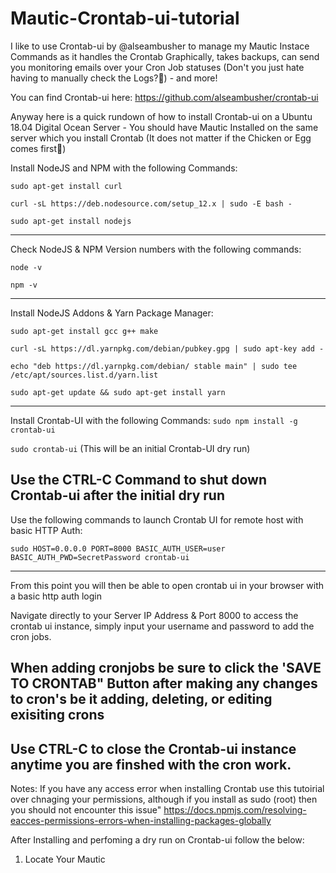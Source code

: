 
# Mautic-Crontab-ui-tutorial

I like to use Crontab-ui by @alseambusher to manage my Mautic Instace Commands as it handles the Crontab Graphically, takes backups, can send you monitoring emails over your Cron Job statuses (Don't you just hate having to manually check the Logs?🤬) - and more!

You can find Crontab-ui here: https://github.com/alseambusher/crontab-ui

Anyway here is a quick rundown of how to install Crontab-ui on a Ubuntu 18.04 Digital Ocean Server - You should have Mautic Installed on the same server which you install Crontab (It does not matter if the Chicken or Egg comes first🐣) 

Install NodeJS and NPM with the following Commands:

```sudo apt-get install curl```

```curl -sL https://deb.nodesource.com/setup_12.x | sudo -E bash -```

```sudo apt-get install nodejs```

---------------------------------
Check NodeJS & NPM Version numbers with the following commands:

```node -v```

```npm -v```

---------------------------------
Install NodeJS Addons & Yarn Package Manager:

```sudo apt-get install gcc g++ make```

```curl -sL https://dl.yarnpkg.com/debian/pubkey.gpg | sudo apt-key add -```

```echo "deb https://dl.yarnpkg.com/debian/ stable main" | sudo tee /etc/apt/sources.list.d/yarn.list```

```sudo apt-get update && sudo apt-get install yarn```

--------------------------------
Install Crontab-UI with the following Commands:
```sudo npm install -g crontab-ui```

```sudo crontab-ui```       (This will be an initial Crontab-UI dry run)

Use the CTRL-C Command to shut down Crontab-ui after the initial dry run
-------------------------------
Use the following commands to launch Crontab UI for remote host with basic HTTP Auth:

```sudo HOST=0.0.0.0 PORT=8000 BASIC_AUTH_USER=user BASIC_AUTH_PWD=SecretPassword crontab-ui```

-------------------------------
From this point you will then be able to open crontab ui in your browser with a basic http auth login

Navigate directly to your Server IP Address & Port 8000 to access the crontab ui instance, simply input your username and password to add the cron jobs. 

When adding cronjobs be sure to click the 'SAVE TO CRONTAB" Button after making any changes to cron's be it adding, deleting, or editing exisiting crons
-------------------------------
Use CTRL-C to close the Crontab-ui instance anytime you are finshed with the cron work.
-------------------------------
Notes:
If you have any access error when installing Crontab use this tutoirial over chnaging your permissions, although if you install as sudo (root) then you should not encounter this issue"
https://docs.npmjs.com/resolving-eacces-permissions-errors-when-installing-packages-globally

After Installing and perfoming a dry run on Crontab-ui follow the below:

1. Locate Your Mautic 
